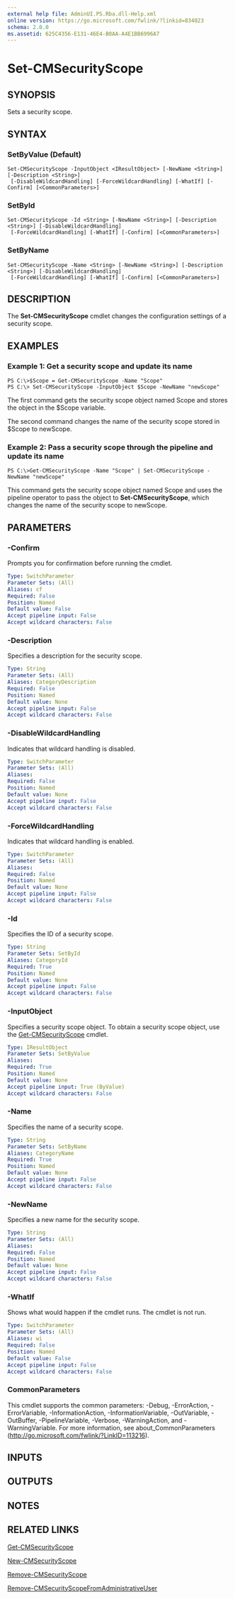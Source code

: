 ```yaml
---
external help file: AdminUI.PS.Rba.dll-Help.xml
online version: https://go.microsoft.com/fwlink/?linkid=834023
schema: 2.0.0
ms.assetid: 625C4356-E131-46E4-B0AA-A4E1BB6996A7
---
```


# Set-CMSecurityScope

## SYNOPSIS
Sets a security scope.

## SYNTAX

### SetByValue (Default)
```
Set-CMSecurityScope -InputObject <IResultObject> [-NewName <String>] [-Description <String>]
 [-DisableWildcardHandling] [-ForceWildcardHandling] [-WhatIf] [-Confirm] [<CommonParameters>]
```

### SetById
```
Set-CMSecurityScope -Id <String> [-NewName <String>] [-Description <String>] [-DisableWildcardHandling]
 [-ForceWildcardHandling] [-WhatIf] [-Confirm] [<CommonParameters>]
```

### SetByName
```
Set-CMSecurityScope -Name <String> [-NewName <String>] [-Description <String>] [-DisableWildcardHandling]
 [-ForceWildcardHandling] [-WhatIf] [-Confirm] [<CommonParameters>]
```

## DESCRIPTION
The **Set-CMSecurityScope** cmdlet changes the configuration settings of a security scope.

## EXAMPLES

### Example 1: Get a security scope and update its name
```
PS C:\>$Scope = Get-CMSecurityScope -Name "Scope"
PS C:\> Set-CMSecurityScope -InputObject $Scope -NewName "newScope"
```

The first command gets the security scope object named Scope and stores the object in the $Scope variable.

The second command changes the name of the security scope stored in $Scope to newScope.

### Example 2: Pass a security scope through the pipeline and update its name
```
PS C:\>Get-CMSecurityScope -Name "Scope" | Set-CMSecurityScope -NewName "newScope"
```

This command gets the security scope object named Scope and uses the pipeline operator to pass the object to **Set-CMSecurityScope**, which changes the name of the security scope to newScope.

## PARAMETERS

### -Confirm
Prompts you for confirmation before running the cmdlet.

```yaml
Type: SwitchParameter
Parameter Sets: (All)
Aliases: cf
Required: False
Position: Named
Default value: False
Accept pipeline input: False
Accept wildcard characters: False
```

### -Description
Specifies a description for the security scope.

```yaml
Type: String
Parameter Sets: (All)
Aliases: CategoryDescription
Required: False
Position: Named
Default value: None
Accept pipeline input: False
Accept wildcard characters: False
```

### -DisableWildcardHandling
Indicates that wildcard handling is disabled.

```yaml
Type: SwitchParameter
Parameter Sets: (All)
Aliases: 
Required: False
Position: Named
Default value: None
Accept pipeline input: False
Accept wildcard characters: False
```

### -ForceWildcardHandling
Indicates that wildcard handling is enabled.

```yaml
Type: SwitchParameter
Parameter Sets: (All)
Aliases: 
Required: False
Position: Named
Default value: None
Accept pipeline input: False
Accept wildcard characters: False
```

### -Id
Specifies the ID of a security scope.

```yaml
Type: String
Parameter Sets: SetById
Aliases: CategoryId
Required: True
Position: Named
Default value: None
Accept pipeline input: False
Accept wildcard characters: False
```

### -InputObject
Specifies a security scope object.
To obtain a security scope object, use the [Get-CMSecurityScope](./Get-CMSecurityScope.md) cmdlet.

```yaml
Type: IResultObject
Parameter Sets: SetByValue
Aliases: 
Required: True
Position: Named
Default value: None
Accept pipeline input: True (ByValue)
Accept wildcard characters: False
```

### -Name
Specifies the name of a security scope.

```yaml
Type: String
Parameter Sets: SetByName
Aliases: CategoryName
Required: True
Position: Named
Default value: None
Accept pipeline input: False
Accept wildcard characters: False
```

### -NewName
Specifies a new name for the security scope.

```yaml
Type: String
Parameter Sets: (All)
Aliases: 
Required: False
Position: Named
Default value: None
Accept pipeline input: False
Accept wildcard characters: False
```

### -WhatIf
Shows what would happen if the cmdlet runs.
The cmdlet is not run.

```yaml
Type: SwitchParameter
Parameter Sets: (All)
Aliases: wi
Required: False
Position: Named
Default value: False
Accept pipeline input: False
Accept wildcard characters: False
```

### CommonParameters
This cmdlet supports the common parameters: -Debug, -ErrorAction, -ErrorVariable, -InformationAction, -InformationVariable, -OutVariable, -OutBuffer, -PipelineVariable, -Verbose, -WarningAction, and -WarningVariable. For more information, see about_CommonParameters (http://go.microsoft.com/fwlink/?LinkID=113216).

## INPUTS

## OUTPUTS

## NOTES

## RELATED LINKS

[Get-CMSecurityScope](./Get-CMSecurityScope.md)

[New-CMSecurityScope](./New-CMSecurityScope.md)

[Remove-CMSecurityScope](./Remove-CMSecurityScope.md)

[Remove-CMSecurityScopeFromAdministrativeUser](./Remove-CMSecurityScopeFromAdministrativeUser.md)


